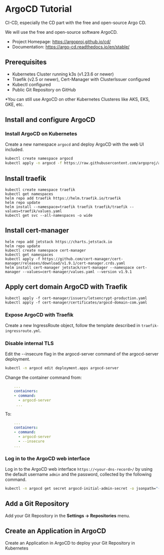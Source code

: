 # ArgoCD Tutorial
CI-CD, especially the CD part with the free and open-source Argo CD. 

We will use the free and open-source software ArgoCD.

- Project Homepage: https://argoproj.github.io/cd/
- Documentation: https://argo-cd.readthedocs.io/en/stable/

## Prerequisites

- Kubernetes Cluster running k3s (v1.23.6 or newer)
- Traefik (v2.5 or newer), Cert-Manager with ClusterIssuer configured
- Kubectl configured
- Public Git Repository on GitHub

*You can still use ArgoCD on other Kubernetes Clusteres like AKS, EKS, GKE, etc.

## Install and configure ArgoCD

### Install ArgoCD on Kubernetes

Create a new namespace `argocd` and deploy ArgoCD with the web UI included.

```bash
kubectl create namespace argocd
kubectl apply -n argocd -f https://raw.githubusercontent.com/argoproj/argo-cd/stable/manifests/install.yaml
```
## Install traefik
```
kubectl create namespace traefik
kubectl get namespaces
helm repo add traefik https://helm.traefik.io/traefik
helm repo update
helm install --namespace=traefik traefik traefik/traefik --values=traefik/values.yaml
kubectl get svc --all-namespaces -o wide
```
## Install cert-manager
```
helm repo add jetstack https://charts.jetstack.io
helm repo update
kubectl create namespace cert-manager
kubectl get namespaces
kubectl apply -f https://github.com/cert-manager/cert-manager/releases/download/v1.9.1/cert-manager.crds.yaml
helm install cert-manager jetstack/cert-manager --namespace cert-manager --values=cert-manager/values.yaml --version v1.9.1
```
## Apply cert domain ArgoCD with Traefik
```
kubectl apply -f cert-manager/issuers/letsencrypt-production.yaml
kubectl apply -f cert-manager/certificates/argocd-domain-com.yaml
```
### Expose ArgoCD with Traefik

Create a new IngressRoute object, follow the template described in `traefik-ingressroute.yml`.

### Disable internal TLS

Edit the --insecure flag in the argocd-server command of the argocd-server deployment.

```bash
kubectl -n argocd edit deployment.apps argocd-server
```

Change the container command from:
```yml
    ...
    containers:
    - command:
      - argocd-server
     ...
```

To:
```yml
    ...
    containers:
    - command:
      - argocd-server
      - --insecure      
    ...
```

### Log in to the ArgoCD web interface

Log in to the ArgoCD web interface `https://<your-dns-record>/` by using the default username `admin` and the password, collected by the following command.

```bash
kubectl -n argocd get secret argocd-initial-admin-secret -o jsonpath="{.data.password}" | base64 -d
```

## Add a Git Repository

Add your Git Repository in the **Settings -> Repositories** menu.

## Create an Application in ArgoCD

Create an Application in ArgoCD to deploy your Git Repository in Kubernetes
